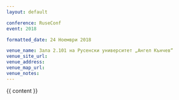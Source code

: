 ```yaml
---
layout: default

conference: RuseConf
event: 2018

formatted_date: 24 Ноември 2018

venue_name: Зала 2.101 на Русенски университет „Ангел Кънчев“
venue_site_url:
venue_address:
venue_map_url:
venue_notes:
---
```


{{ content }}

